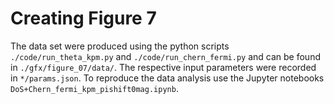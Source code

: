 # Creating Figure 7

The data set were produced using the python scripts `./code/run_theta_kpm.py` and `./code/run_chern_fermi.py` and can be found in `./gfx/figure_07/data/`.
The respective input parameters were recorded in `*/params.json`.
To reproduce the data analysis use the Jupyter notebooks `DoS+Chern_fermi_kpm_pishift0mag.ipynb`.